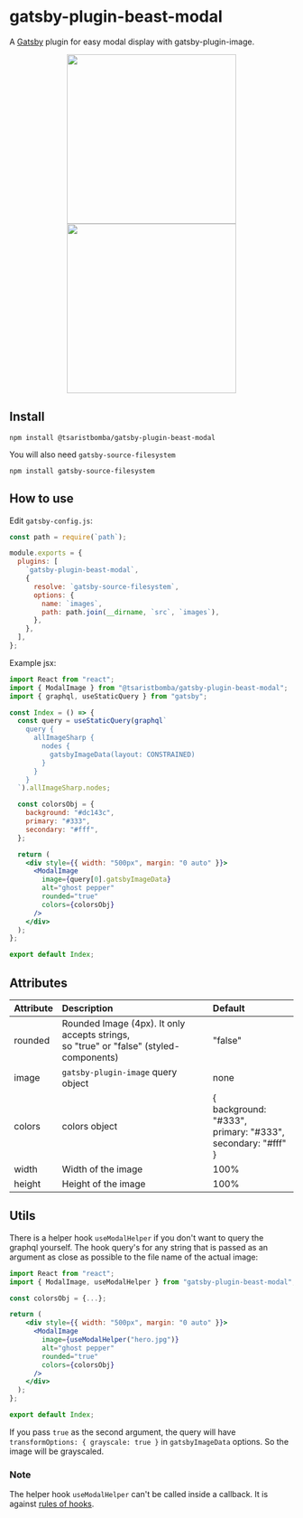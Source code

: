 # gatsby-plugin-beast-modal

A [Gatsby](https://github.com/gatsbyjs/gatsby) plugin for easy modal display with gatsby-plugin-image.

<p align="center">
<img src="https://user-images.githubusercontent.com/13293669/125135970-46335f00-e0e0-11eb-9e39-e780f14be26f.gif" height="300" />
<img src="https://user-images.githubusercontent.com/13293669/125134435-c1474600-e0dd-11eb-9ca1-3afd72b07a52.gif" height="300" />
</p>


## Install

`npm install @tsaristbomba/gatsby-plugin-beast-modal`

You will also need `gatsby-source-filesystem`

`npm install gatsby-source-filesystem`

## How to use

Edit `gatsby-config.js`:

```javascript
const path = require(`path`);

module.exports = {
  plugins: [
    `gatsby-plugin-beast-modal`,
    {
      resolve: `gatsby-source-filesystem`,
      options: {
        name: `images`,
        path: path.join(__dirname, `src`, `images`),
      },
    },
  ],
};
```

Example jsx:

```jsx
import React from "react";
import { ModalImage } from "@tsaristbomba/gatsby-plugin-beast-modal";
import { graphql, useStaticQuery } from "gatsby";

const Index = () => {
  const query = useStaticQuery(graphql`
    query {
      allImageSharp {
        nodes {
          gatsbyImageData(layout: CONSTRAINED)
        }
      }
    }
  `).allImageSharp.nodes;

  const colorsObj = {
    background: "#dc143c",
    primary: "#333",
    secondary: "#fff",
  };

  return (
    <div style={{ width: "500px", margin: "0 auto" }}>
      <ModalImage
        image={query[0].gatsbyImageData}
        alt="ghost pepper"
        rounded="true"
        colors={colorsObj}
      />
    </div>
  );
};

export default Index;
```

## Attributes

| Attribute | Description                                                                                 | Default                                                                        |
| --------- | :------------------------------------------------------------------------------------------ | :----------------------------------------------------------------------------- |
| rounded   | Rounded Image (4px). It only accepts strings,</br> so "true" or "false" (styled-components) | "false"                                                                        |
| image     | `gatsby-plugin-image` query object                                                          | none                                                                           |
| colors    | colors object                                                                               | {</br> background: "#333", </br>primary: "#333",</br> secondary: "#fff" </br>} |
| width     | Width of the image                                                                          | 100%                                                                           |
| height    | Height of the image                                                                         | 100%                                                                           |

## Utils

There is a helper hook `useModalHelper` if you don't want to query the graphql yourself. The hook query's for any string that is passed as an argument as close as possible to the file name of the actual image:

```jsx
import React from "react";
import { ModalImage, useModalHelper } from "gatsby-plugin-beast-modal";

const colorsObj = {...};

return (
    <div style={{ width: "500px", margin: "0 auto" }}>
      <ModalImage
        image={useModalHelper("hero.jpg")}
        alt="ghost pepper"
        rounded="true"
        colors={colorsObj}
      />
    </div>
  );
};

export default Index;
```

If you pass `true` as the second argument, the query will have `transformOptions: { grayscale: true }` in `gatsbyImageData` options. So the image will be grayscaled.

### Note

The helper hook `useModalHelper` can't be called inside a callback. It is against [rules of hooks](https://reactjs.org/docs/hooks-rules.html).
